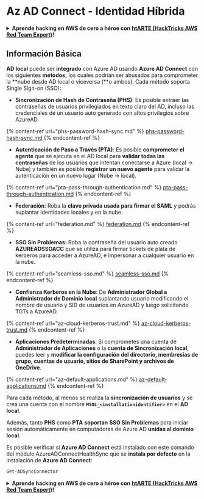 # Az AD Connect - Identidad Híbrida

<details>

<summary><strong>Aprende hacking en AWS de cero a héroe con</strong> <a href="https://training.hacktricks.xyz/courses/arte"><strong>htARTE (HackTricks AWS Red Team Expert)</strong></a><strong>!</strong></summary>

Otras formas de apoyar a HackTricks:

* Si quieres ver a tu **empresa anunciada en HackTricks** o **descargar HackTricks en PDF**, consulta los [**PLANES DE SUSCRIPCIÓN**](https://github.com/sponsors/carlospolop)!
* Consigue el [**merchandising oficial de PEASS & HackTricks**](https://peass.creator-spring.com)
* Descubre [**La Familia PEASS**](https://opensea.io/collection/the-peass-family), nuestra colección de [**NFTs**](https://opensea.io/collection/the-peass-family) exclusivos
* **Únete al** 💬 [**grupo de Discord**](https://discord.gg/hRep4RUj7f) o al [**grupo de telegram**](https://t.me/peass) o **sígueme** en **Twitter** 🐦 [**@carlospolopm**](https://twitter.com/carlospolopm)**.**
* **Comparte tus trucos de hacking enviando PRs a los repositorios de github de** [**HackTricks**](https://github.com/carlospolop/hacktricks) y [**HackTricks Cloud**](https://github.com/carlospolop/hacktricks-cloud).

</details>

## Información Básica

**AD local** puede ser **integrado** con Azure AD usando **Azure AD Connect** con los siguientes **métodos,** los cuales podrían ser abusados para comprometer la **nube desde AD local o viceversa (**o ambos). Cada método soporta Single Sign-on (SSO):

* **Sincronización de Hash de Contraseña (PHS)**: Es posible extraer las contraseñas de usuarios privilegiados en texto claro del AD, incluso las credenciales de un usuario auto generado con altos privilegios sobre AzureAD.

{% content-ref url="phs-password-hash-sync.md" %}
[phs-password-hash-sync.md](phs-password-hash-sync.md)
{% endcontent-ref %}

* **Autenticación de Paso a Través (PTA)**: Es posible **comprometer el agente** que se ejecuta en el AD local para **validar todas las contraseñas** de los usuarios que intentan conectarse a Azure (local -> Nube) y también es posible **registrar un nuevo agente** para validar la autenticación en un nuevo lugar (Nube -> local).

{% content-ref url="pta-pass-through-authentication.md" %}
[pta-pass-through-authentication.md](pta-pass-through-authentication.md)
{% endcontent-ref %}

* **Federación**: Roba la **clave privada usada para firmar el SAML** y podrás suplantar identidades locales y en la nube.

{% content-ref url="federation.md" %}
[federation.md](federation.md)
{% endcontent-ref %}

* **SSO Sin Problemas:** Roba la contraseña del usuario auto creado **AZUREADSSOACC** que se utiliza para firmar tickets de plata de kerberos para acceder a AzureAD, e impersonar a cualquier usuario en la nube.

{% content-ref url="seamless-sso.md" %}
[seamless-sso.md](seamless-sso.md)
{% endcontent-ref %}

* **Confianza Kerberos en la Nube**: De **Administrador Global a Administrador de Dominio local** suplantando usuario modificando el nombre de usuario y SID de usuarios en AzureAD y luego solicitando TGTs a AzureAD.

{% content-ref url="az-cloud-kerberos-trust.md" %}
[az-cloud-kerberos-trust.md](az-cloud-kerberos-trust.md)
{% endcontent-ref %}

* **Aplicaciones Predeterminadas**: Si comprometes una cuenta de **Administrador de Aplicaciones** o la **cuenta de Sincronización local**, puedes leer y **modificar la configuración del directorio, membresías de grupo, cuentas de usuario, sitios de SharePoint y archivos de OneDrive**.

{% content-ref url="az-default-applications.md" %}
[az-default-applications.md](az-default-applications.md)
{% endcontent-ref %}

Para cada método, al menos se realiza la **sincronización de usuarios** y se crea una cuenta con el nombre **`MSOL_<installationidentifier>`** en el **AD local**.

Además, tanto **PHS** como **PTA** **soportan** **SSO Sin Problemas** para iniciar sesión automáticamente en computadoras de Azure AD **unidas al dominio local**.

Es posible verificar si **Azure AD Connect** está instalado con este comando del módulo AzureADConnectHealthSync que se **instala por defecto** en la instalación de **Azure AD Connect**:
```powershell
Get-ADSyncConnector
```
<details>

<summary><strong>Aprende hacking en AWS de cero a héroe con</strong> <a href="https://training.hacktricks.xyz/courses/arte"><strong>htARTE (HackTricks AWS Red Team Expert)</strong></a><strong>!</strong></summary>

Otras formas de apoyar a HackTricks:

* Si quieres ver a tu **empresa anunciada en HackTricks** o **descargar HackTricks en PDF**, consulta los [**PLANES DE SUSCRIPCIÓN**](https://github.com/sponsors/carlospolop)!
* Consigue el [**merchandising oficial de PEASS & HackTricks**](https://peass.creator-spring.com)
* Descubre [**La Familia PEASS**](https://opensea.io/collection/the-peass-family), nuestra colección de [**NFTs**](https://opensea.io/collection/the-peass-family) exclusivos
* **Únete al** 💬 [**grupo de Discord**](https://discord.gg/hRep4RUj7f) o al [**grupo de telegram**](https://t.me/peass) o **sigue**me en **Twitter** 🐦 [**@carlospolopm**](https://twitter.com/carlospolopm)**.**
* **Comparte tus trucos de hacking enviando PRs a los repositorios de github** [**HackTricks**](https://github.com/carlospolop/hacktricks) y [**HackTricks Cloud**](https://github.com/carlospolop/hacktricks-cloud).

</details>
